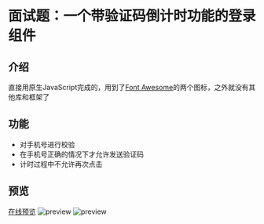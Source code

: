 # 面试题：一个带验证码倒计时功能的登录组件

## 介绍

直接用原生JavaScript完成的，用到了[Font Awesome](http://fontawesome.io/)的两个图标，之外就没有其他库和框架了

## 功能

* 对手机号进行校验
* 在手机号正确的情况下才允许发送验证码
* 计时过程中不允许再次点击

## 预览

[在线预览](https://luobstack.xyz/login-component/)
![preview](http://imgsrc.baidu.com/forum/pic/item/019c34fdfc03924515909cbb8d94a4c27d1e2534.jpg)
![preview](http://imgsrc.baidu.com/forum/pic/item/b29dccc79f3df8dc639df425c711728b461028b1.jpg)
